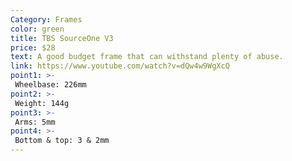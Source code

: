 ```yaml
---
Category: Frames
color: green
title: TBS SourceOne V3
price: $28
text: A good budget frame that can withstand plenty of abuse.
link: https://www.youtube.com/watch?v=dQw4w9WgXcQ
point1: >-
 Wheelbase: 226mm
point2: >-
 Weight: 144g
point3: >-
 Arms: 5mm
point4: >-
 Bottom & top: 3 & 2mm
---
```

